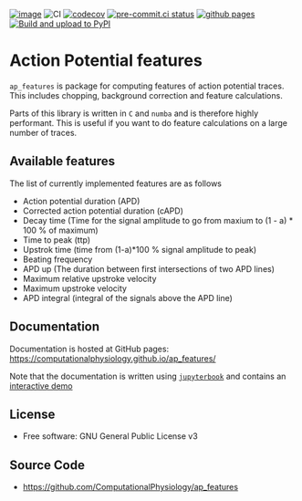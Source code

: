 [![image](https://img.shields.io/pypi/v/ap_features.svg)](https://pypi.python.org/pypi/ap_features)
![CI](https://github.com/ComputationalPhysiology/ap_features/workflows/CI/badge.svg)
[![codecov](https://codecov.io/gh/ComputationalPhysiology/ap_features/branch/master/graph/badge.svg?token=H0U23J41OQ)](https://codecov.io/gh/ComputationalPhysiology/ap_features)
[![pre-commit.ci status](https://results.pre-commit.ci/badge/github/ComputationalPhysiology/ap_features/master.svg)](https://results.pre-commit.ci/latest/github/ComputationalPhysiology/ap_features/master)
[![github pages](https://github.com/ComputationalPhysiology/ap_features/actions/workflows/github-pages.yml/badge.svg)](https://github.com/ComputationalPhysiology/ap_features/actions/workflows/github-pages.yml)
[![Build and upload to PyPI](https://github.com/ComputationalPhysiology/ap_features/actions/workflows/deploy.yml/badge.svg)](https://github.com/ComputationalPhysiology/ap_features/actions/workflows/deploy.yml)

# Action Potential features

`ap_features` is package for computing features of action potential traces. This includes chopping, background correction and feature calculations.

Parts of this library is written in `C` and `numba` and is therefore highly performant. This is useful if you want to do feature calculations on a large number of traces.


## Available features
The list of currently implemented features are as follows
- Action potential duration (APD)
- Corrected action potential duration (cAPD)
- Decay time (Time for the signal amplitude to go from maxium to (1 - a) * 100 % of maximum)
- Time to peak (ttp)
- Upstrok time (time from (1-a)*100 % signal amplitude to peak)
- Beating frequency
- APD up (The duration between first intersections of two APD lines)
- Maximum relative upstroke velocity
- Maximum upstroke velocity
- APD integral (integral of the signals above the APD line)


## Documentation
Documentation is hosted at GitHub pages: <https://computationalphysiology.github.io/ap_features/>

Note that the documentation is written using [`jupyterbook`](https://jupyterbook.org) and contains an [interactive demo](https://computationalphysiology.github.io/ap_features/demo_fitzhugh_nagumo.html)


## License
* Free software: GNU General Public License v3

## Source Code
* <https://github.com/ComputationalPhysiology/ap_features>
